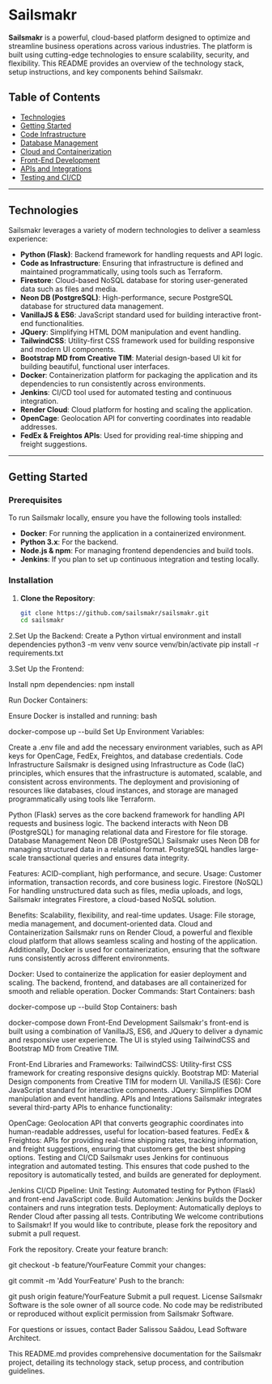 # Sailsmakr

**Sailsmakr** is a powerful, cloud-based platform designed to optimize and streamline business operations across various industries. The platform is built using cutting-edge technologies to ensure scalability, security, and flexibility. This README provides an overview of the technology stack, setup instructions, and key components behind Sailsmakr.

## Table of Contents
- [Technologies](#technologies)
- [Getting Started](#getting-started)
- [Code Infrastructure](#code-infrastructure)
- [Database Management](#database-management)
- [Cloud and Containerization](#cloud-and-containerization)
- [Front-End Development](#front-end-development)
- [APIs and Integrations](#apis-and-integrations)
- [Testing and CI/CD](#testing-and-cicd)

---

## Technologies

Sailsmakr leverages a variety of modern technologies to deliver a seamless experience:

- **Python (Flask)**: Backend framework for handling requests and API logic.
- **Code as Infrastructure**: Ensuring that infrastructure is defined and maintained programmatically, using tools such as Terraform.
- **Firestore**: Cloud-based NoSQL database for storing user-generated data such as files and media.
- **Neon DB (PostgreSQL)**: High-performance, secure PostgreSQL database for structured data management.
- **VanillaJS & ES6**: JavaScript standard used for building interactive front-end functionalities.
- **JQuery**: Simplifying HTML DOM manipulation and event handling.
- **TailwindCSS**: Utility-first CSS framework used for building responsive and modern UI components.
- **Bootstrap MD from Creative TIM**: Material design-based UI kit for building beautiful, functional user interfaces.
- **Docker**: Containerization platform for packaging the application and its dependencies to run consistently across environments.
- **Jenkins**: CI/CD tool used for automated testing and continuous integration.
- **Render Cloud**: Cloud platform for hosting and scaling the application.
- **OpenCage**: Geolocation API for converting coordinates into readable addresses.
- **FedEx & Freightos APIs**: Used for providing real-time shipping and freight suggestions.

---

## Getting Started

### Prerequisites

To run Sailsmakr locally, ensure you have the following tools installed:

- **Docker**: For running the application in a containerized environment.
- **Python 3.x**: For the backend.
- **Node.js & npm**: For managing frontend dependencies and build tools.
- **Jenkins**: If you plan to set up continuous integration and testing locally.

### Installation

1. **Clone the Repository**:
   ```bash
   git clone https://github.com/sailsmakr/sailsmakr.git
   cd sailsmakr

2.Set Up the Backend:
    Create a Python virtual environment and install dependencies
        python3 -m venv venv
        source venv/bin/activate
        pip install -r requirements.txt

3.Set Up the Frontend:

Install npm dependencies:
    npm install


Run Docker Containers:

Ensure Docker is installed and running:
bash
 
docker-compose up --build
Set Up Environment Variables:

Create a .env file and add the necessary environment variables, such as API keys for OpenCage, FedEx, Freightos, and database credentials.
Code Infrastructure
Sailsmakr is designed using Infrastructure as Code (IaC) principles, which ensures that the infrastructure is automated, scalable, and consistent across environments. The deployment and provisioning of resources like databases, cloud instances, and storage are managed programmatically using tools like Terraform.

Python (Flask) serves as the core backend framework for handling API requests and business logic.
The backend interacts with Neon DB (PostgreSQL) for managing relational data and Firestore for file storage.
Database Management
Neon DB (PostgreSQL)
Sailsmakr uses Neon DB for managing structured data in a relational format. PostgreSQL handles large-scale transactional queries and ensures data integrity.

Features: ACID-compliant, high performance, and secure.
Usage: Customer information, transaction records, and core business logic.
Firestore (NoSQL)
For handling unstructured data such as files, media uploads, and logs, Sailsmakr integrates Firestore, a cloud-based NoSQL solution.

Benefits: Scalability, flexibility, and real-time updates.
Usage: File storage, media management, and document-oriented data.
Cloud and Containerization
Sailsmakr runs on Render Cloud, a powerful and flexible cloud platform that allows seamless scaling and hosting of the application. Additionally, Docker is used for containerization, ensuring that the software runs consistently across different environments.

Docker: Used to containerize the application for easier deployment and scaling. The backend, frontend, and databases are all containerized for smooth and reliable operation.
Docker Commands:
Start Containers:
bash
 
docker-compose up --build
Stop Containers:
bash
 
docker-compose down
Front-End Development
Sailsmakr's front-end is built using a combination of VanillaJS, ES6, and JQuery to deliver a dynamic and responsive user experience. The UI is styled using TailwindCSS and Bootstrap MD from Creative TIM.

Front-End Libraries and Frameworks:
TailwindCSS: Utility-first CSS framework for creating responsive designs quickly.
Bootstrap MD: Material Design components from Creative TIM for modern UI.
VanillaJS (ES6): Core JavaScript standard for interactive components.
JQuery: Simplifies DOM manipulation and event handling.
APIs and Integrations
Sailsmakr integrates several third-party APIs to enhance functionality:

OpenCage: Geolocation API that converts geographic coordinates into human-readable addresses, useful for location-based features.
FedEx & Freightos: APIs for providing real-time shipping rates, tracking information, and freight suggestions, ensuring that customers get the best shipping options.
Testing and CI/CD
Sailsmakr uses Jenkins for continuous integration and automated testing. This ensures that code pushed to the repository is automatically tested, and builds are generated for deployment.

Jenkins CI/CD Pipeline:
Unit Testing: Automated testing for Python (Flask) and front-end JavaScript code.
Build Automation: Jenkins builds the Docker containers and runs integration tests.
Deployment: Automatically deploys to Render Cloud after passing all tests.
Contributing
We welcome contributions to Sailsmakr! If you would like to contribute, please fork the repository and submit a pull request.

Fork the repository.
Create your feature branch:
 
git checkout -b feature/YourFeature
Commit your changes:
 
git commit -m 'Add YourFeature'
Push to the branch:
 
git push origin feature/YourFeature
Submit a pull request.
License
Sailsmakr Software is the sole owner of all source code. No code may be redistributed or reproduced without explicit permission from Sailsmakr Software.

For questions or issues, contact Bader Salissou Saâdou, Lead Software Architect.

 

This README.md provides comprehensive documentation for the Sailsmakr project, detailing its technology stack, setup process, and contribution guidelines.